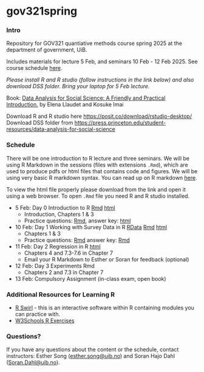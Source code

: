 # gov321spring

### Intro

Repository for GOV321 quantiative methods course spring 2025 at the department of government, UiB.

Includes materials for lecture 5 Feb, and seminars 10 Feb - 12 Feb 2025. See course schedule [here](https://tp.educloud.no/uib/timeplan/timeplan.php?id=GOV321&type=course&sem=25v&hide_old=1).

*Please install R and R studio (follow instructions in the link below) and also download DSS folder. Bring your laptop for 5 Feb lecture.*

Book: [Data Analysis for Social Science: A Friendly and Practical Introduction.](https://press.princeton.edu/books/hardcover/9780691199429/data-analysis-for-social-science?srsltid=AfmBOoqLPGlaKX_wXCl7hVGphtWi5FpiGvUIBj2_nqAZHIY8c02XHFUp) by Elena Llaudet and Kosuke Imai 

Download R and R studio here https://posit.co/download/rstudio-desktop/   
Download DSS folder from https://press.princeton.edu/student-resources/data-analysis-for-social-science

### Schedule

There will be one introduction to R lecture and three seminars. We will be using R Markdown in the sessions (files with extensions `.Rmd`), which are used to produce pdfs or html files that contains code and figures. We will be using very basic R markdown syntax. You can read up on R markdown [here](https://rmarkdown.rstudio.com/articles_intro.html). 

To view the html file properly please download from the link and open it using a web browser. To open `.Rmd` file you need R and R studio installed.

- 5 Feb: Day 0 Introduction to R [Rmd](https://github.com/ehsong/gov321spring/blob/main/Day-0.Rmd) [html](https://github.com/ehsong/gov321spring/blob/main/Day-0.html) 
  - Introduction, Chapters 1 & 3
  - Practice questions: [Rmd](https://github.com/ehsong/gov321spring/blob/main/Day-0%20Practice%20Q.Rmd), answer key: [html](https://github.com/ehsong/gov321spring/blob/main/Day-0-Answer-Keys.html)
- 10 Feb: Day 1 Working with Survey Data in R [RData](https://github.com/ehsong/gov321spring/blob/main/ncp_min.RData) [Rmd](https://github.com/ehsong/gov321spring/blob/main/Day-1%20template.Rmd) [html](https://github.com/ehsong/gov321spring/blob/main/Day-1.html) 
  - Chapters 1 & 3
  - Practice questions: [Rmd](https://github.com/ehsong/gov321spring/blob/main/Day-1%20exercise.Rmd) answer key: [Rmd](https://github.com/ehsong/gov321spring/blob/main/Day-1%20exercise%20key.Rmd)
- 11 Feb: Day 2 Regression in R [html](https://github.com/ehsong/gov321spring/blob/main/Day-2.html)
  - Chapters 4 and 7.3-7.6 in Chapter 7
  - Email your R Markdown to Esther or Soran for feedback (optional)
- 12 Feb: Day 3 Experiments Rmd
  - Chapters 2 and 7.3 in Chapter 7   
- 13 Feb: Compulsory Assignment (in-class exam, open book)     

### Additional Resources for Learning R
- [R Swirl](https://swirlstats.com/) - this is an interactive software within R containing modules you can practice with.
- [W3Schools R Exercises](https://www.w3schools.com/r/r_exercises.asp)

### Questions?

If you have any questions about the content or the schedule, contact instructors: Esther Song (esther.song@uib.no) and Soran Hajo Dahl (Soran.Dahl@uib.no).
